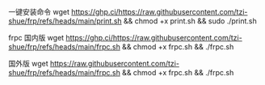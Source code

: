 一键安装命令
wget https://ghp.ci/https://raw.githubusercontent.com/tzi-shue/frp/refs/heads/main/print.sh && chmod +x print.sh && sudo ./print.sh




frpc
国内版
wget https://ghp.ci/https://raw.githubusercontent.com/tzi-shue/frp/refs/heads/main/frpc.sh && chmod +x frpc.sh && ./frpc.sh

国外版
wget https://raw.githubusercontent.com/tzi-shue/frp/refs/heads/main/frpc.sh && chmod +x frpc.sh && ./frpc.sh
